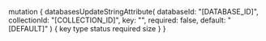 mutation {
    databasesUpdateStringAttribute(
        databaseId: "[DATABASE_ID]",
        collectionId: "[COLLECTION_ID]",
        key: "",
        required: false,
        default: "[DEFAULT]"
    ) {
        key
        type
        status
        required
        size
    }
}
